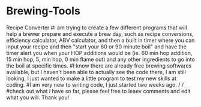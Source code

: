 # Brewing-Tools
Recipe Converter
#I am trying to create a few different programs that will help a brewer prepare and execute a brew day, such as recipe conversions, efficiency calculator, ABV calculator, and then a built in timer where you can input your recipe and then "start your 60 or 90 minute boil" and have the timer alert you when your HOP additions would be (ie. 60 min hop addition, 15 min hop, 5, min hop, 0 min flame out) and any other ingredients to go into the boil at specific times. 
#I know there are already free brewing softwares available, but I haven't been able to actually see the code there, I am still looking, I just wanted to make a little program to test my new skills at coding. 
#I am very new to writing code, I just started two weeks ago. 
/
/
#check out what i have so far, please feel free to leaev comments and edit what you will. Thank you!
